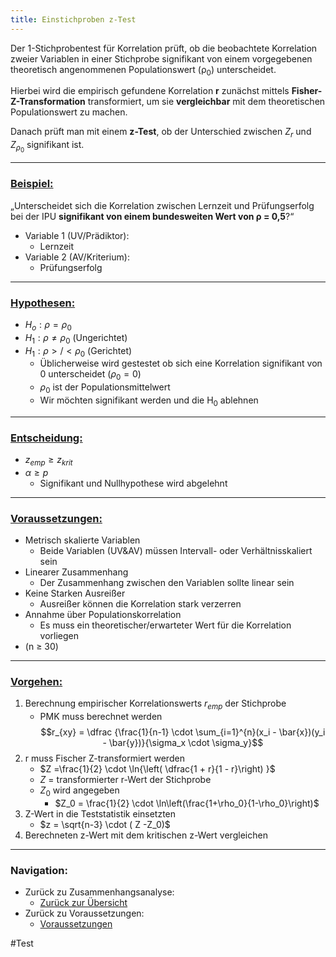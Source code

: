 ```yaml
---
title: Einstichproben z-Test
---
```


Der 1-Stichprobentest für Korrelation prüft, ob die beobachtete Korrelation zweier Variablen in einer Stichprobe signifikant von einem vorgegebenen theoretisch angenommenen Populationswert (ρ<sub>0</sub>) unterscheidet.

Hierbei wird die empirisch gefundene Korrelation **r** zunächst mittels **Fisher-Z-Transformation** transformiert, um sie **vergleichbar** mit dem theoretischen Populationswert zu machen.

Danach prüft man mit einem **z-Test**, ob der Unterschied zwischen $Z_r$ und $Z_{ρ_0}$ signifikant ist.

---

### <u>Beispiel:</u>

„Unterscheidet sich die Korrelation zwischen Lernzeit und Prüfungserfolg bei der IPU **signifikant von einem bundesweiten Wert von ρ = 0,5**?“

* Variable 1 (UV/Prädiktor):
  * Lernzeit
* Variable 2 (AV/Kriterium):
  * Prüfungserfolg

---

### <u>Hypothesen:</u>

* $H_{o}: \rho = \rho_{0}$
* $H_{1}: \rho \neq \rho_{0}$ (Ungerichtet)
* $H_{1}: \rho >/< \rho_{0}$ (Gerichtet)
  * Üblicherweise wird gestestet ob sich eine Korrelation signifikant von 0 unterscheidet ($\rho_{0} = 0$)
  * $\rho_{0}$ ist der Populationsmittelwert
  * Wir möchten signifikant werden und die H<sub>0</sub> ablehnen

---

### <u>Entscheidung:</u>

* $z_{emp} \ge z_{krit}$
* $\alpha \ge p$
  * Signifikant und Nullhypothese wird abgelehnt

---

### <u>Voraussetzungen:</u>

* Metrisch skalierte Variablen
  * Beide Variablen (UV&AV) müssen Intervall- oder Verhältnisskaliert sein
* Linearer Zusammenhang
  * Der Zusammenhang zwischen den Variablen sollte linear sein
* Keine Starken Ausreißer
  * Ausreißer können die Korrelation stark verzerren
* Annahme über Populationskorrelation
  * Es muss ein theoretischer/erwarteter Wert für die Korrelation vorliegen
* (n $\ge$ 30)

---

### <u>Vorgehen:</u>

1. Berechnung empirischer Korrelationswerts $r_{emp}$ der Stichprobe
   * PMK muss berechnet werden$$r_{xy} = \dfrac {\frac{1}{n-1} \cdot \sum_{i=1}^{n}(x_i - \bar{x})(y_i - \bar{y})}{\sigma_x \cdot \sigma_y}$$
1. r muss Fischer Z-transformiert werden
   * $Z =\frac{1}{2} \cdot \ln{\left( \dfrac{1 + r}{1 - r}\right) }$
   * $Z$ = transformierter r-Wert der Stichprobe
   * $Z_0$ wird angegeben
     * $Z_0 = \frac{1}{2} \cdot \ln\left(\frac{1+\rho_0}{1-\rho_0}\right)$
1. Z-Wert in die Teststatistik einsetzten
   * $z = \sqrt{n-3} \cdot ( Z -Z_0)$
1. Berechneten z-Wert mit dem kritischen z-Wert vergleichen

---

### Navigation:

* Zurück zu Zusammenhangsanalyse:
  * [Zurück zur Übersicht](/z-Tests-fuer-Korrelation)
* Zurück zu Voraussetzungen:
  * [Voraussetzungen](/stichprobenanzahl-korrelation)

\#Test
